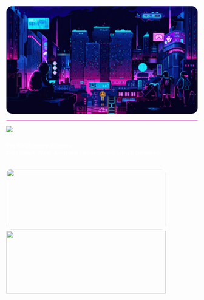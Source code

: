 <div class="ReadmeHeader">
    <img style="border-radius: 15px; width: 1000px;" src="./assets/images/header.gif">
    <hr style="height: 1.5px; background-color: #ea21c480;">
</div>
<div class="RedmeBody" style="font-family: 'Lexend Deca', sans-serif; color:#ffffff;">
    <div align="left">
        <img src="https://readme-typing-svg.herokuapp.com?color=ffffff?&font=Lexend+Deca&center=false&vCenter=false&width=500&height=35&lines=Hello!+👋;Namaste!+🙏;Konnichiwa!+😄;Anyeonghaseyo!+😊;Hola!+😃;Bonjour!+😄;Zdravstvuyte!+🙂;Marhabaan!+😊;Olá!+😃;Salve!+🤠" />
        <h3>I'm Subhamoy Biswas<br>Full Stack Web, Android Developer & UI/UX Designer</h3>
        <br>
    </div>
    <div class="stats">
        <a href=http://github-readme-streak-stats.herokuapp.com/demo >
            <img width=420 height=160 style="border-radius: 14px; border: 1px solid white;" src="https://github-readme-streak-stats.herokuapp.com/?user=neosubhamoy&background=0000&border=0000&stroke=fff&ring=38bdf8&fire=ea21c4&currStreakLabel=38bdf8&currStreakNum=ea21c4&sideLabels=ea21c4&sideNums=38bdf8&dates=fff" />
        </a>
        <a href=https://github.com/anuraghazra/github-readme-stats >
            <img width=420 height=165 src="https://github-readme-stats.vercel.app/api?username=neosubhamoy&bg_color=0000&text_color=38bdf8&title_color=38bdf8&icon_color=ea21c4&show_icons=true&border_color=ffffff&border_radius=16" />
        </a>
    </div>
</div>
<div class="ReadmeFooter">
</div>
